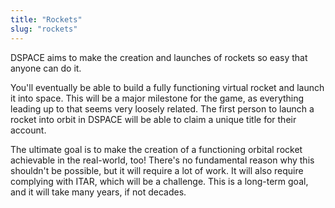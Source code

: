 ```yaml
---
title: "Rockets"
slug: "rockets"
---
```


DSPACE aims to make the creation and launches of rockets so easy that anyone can do it.

You'll eventually be able to build a fully functioning virtual rocket and launch it into space. This will be a major milestone for the game, as everything leading up to that seems very loosely related. The first person to launch a rocket into orbit in DSPACE will be able to claim a unique title for their account.

The ultimate goal is to make the creation of a functioning orbital rocket achievable in the real-world, too! There's no fundamental reason why this shouldn't be possible, but it will require a lot of work. It will also require complying with ITAR, which will be a challenge. This is a long-term goal, and it will take many years, if not decades.